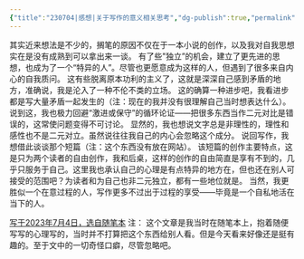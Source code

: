 ```yaml
---
{"title":"230704|感想|关于写作的意义相关思考","dg-publish":true,"permalink":"/Content/Notes/Note20230704/","dgPassFrontmatter":true,"created":"","updated":""}
---
```


其实近来想法是不少的，搁笔的原因不仅在于一本小说的创作，以及我对自我思想实在是没有成熟到可以拿出来一谈。
有了些"独立”的机会，建立了更先进的思想，也成为了一个“特异的人”。尽管也更愿意成为这样的人，但遇到了很多来自内心的自我质问。
这有些脱离原本功利的主义了，这就是深深自己感到矛盾的地方，准确说，我是沦入了一种不伦不类的立场。
这的确算一种进步吧，我看进步都是写大量矛盾一起发生的（注：现在的我并没有很理解自己当时想表达什么）。说到这，我也极力回避“激进或保守”的循环论证——把很多东西当作二元对比是错误的，这常使问题变得不可讨论。
显然的，我也想说文字总是非理性的，理性和感性也不是二元对立。虽然说往往我自己的内心会忽略这个成分。
说回写作，我想借此谈谈那个短篇（注：这个东西没有放在网站）。
该短篇的创作主要特点，这是只为两个读者的自由创作，我和后桌，这样的创作的自由简直是享有不到的，几乎只服务于自己。这里我也承认自己的心理是有点特异的地方在，但也还在别人可接受的范围吧？为读者和为自己也非二元独立，都有一些地位就是。
当然，我更胜似一个在意过程的人，写作更多不过出于过程的享受——毕竟是一个自私地活在当下的人。

<u>写于2023年7月4日，选自随笔本</u>
注：
这个文章是我当时在随笔本上，抱着随便写写的心理写的，当时并不打算把这个东西给别人看。但是今天看来好像还是挺有趣的。至于文中的一切奇怪口癖，尽管忽略吧。